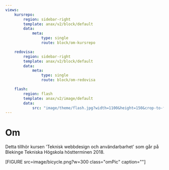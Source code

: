 ```yaml
---
views:
    kursrepo:
        region: sidebar-right
        template: anax/v2/block/default
        data:
            meta:
                type: single
                route: block/om-kursrepo

    redovisa:
        region: sidebar-right
        template: anax/v2/block/default
        data:
            meta:
                type: single
                route: block/om-redovisa

    flash:
        region: flash
        template: anax/v2/image/default
        data:
            src: "image/theme/flash.jpg?width=1100&height=150&crop-to-fit&area=30,0,0,0"
---
```

Om
=========================

Detta tillhör kursen 'Teknisk webbdesign och användarbarhet' som går på Blekinge Tekniska Högskola höstterminen 2018.

[FIGURE src=image/bicycle.png?w=300 class="omPic" caption=""]
